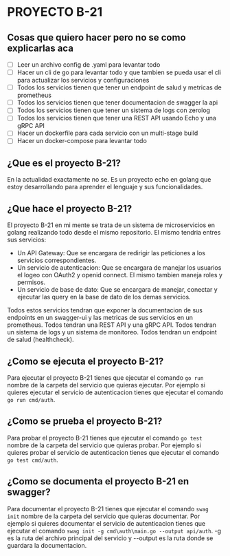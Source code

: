 # PROYECTO B-21

## Cosas que quiero hacer pero no se como explicarlas aca

- [ ] Leer un archivo config de .yaml para levantar todo
- [ ] Hacer un cli de go para levantar todo y que tambien se pueda usar el cli para actualizar los servicios y configuraciones
- [ ] Todos los servicios tienen que tener un endpoint de salud y metricas de prometheus
- [ ] Todos los servicios tienen que tener documentacion de swagger la api
- [ ] Todos los servicios tienen que tener un sistema de logs con zerolog
- [ ] Todos los servicios tienen que tener una REST API usando Echo y una gRPC API
- [ ] Hacer un dockerfile para cada servicio con un multi-stage build
- [ ] Hacer un docker-compose para levantar todo

## ¿Que es el proyecto B-21?

En la actualidad exactamente no se. Es un proyecto echo en golang que estoy desarrollando para aprender el lenguaje y sus funcionalidades.

## ¿Que hace el proyecto B-21?

El proyecto B-21 en mi mente se trata de un sistema de microservicios en golang realizando todo desde el mismo repositorio. El mismo tendria entres sus servicios:

- Un API Gateway: Que se encargara de redirigir las peticiones a los servicios correspondientes.
- Un servicio de autenticacion: Que se encargara de manejar los usuarios el logeo con OAuth2 y openid connect. El mismo tambien maneja roles y permisos.
- Un servicio de base de dato: Que se encargara de manejar, conectar y ejecutar las query en la base de dato de los demas servicios.

Todos estos servicios tendran que exponer la documentacion de sus endpoints en un swagger-ui y las metricas de sus servicios en un prometheus.
Todos tendran una REST API y una gRPC API.
Todos tendran un sistema de logs y un sistema de monitoreo.
Todos tendran un endpoint de salud (healthcheck).

## ¿Como se ejecuta el proyecto B-21?

Para ejecutar el proyecto B-21 tienes que ejecutar el comando `go run` nombre de la carpeta del servicio que quieras ejecutar. Por ejemplo si quieres ejecutar el servicio de autenticacion tienes que ejecutar el comando `go run cmd/auth`.

## ¿Como se prueba el proyecto B-21?

Para probar el proyecto B-21 tienes que ejecutar el comando `go test` nombre de la carpeta del servicio que quieras probar. Por ejemplo si quieres probar el servicio de autenticacion tienes que ejecutar el comando `go test cmd/auth`.

## ¿Como se documenta el proyecto B-21 en swagger?

Para documentar el proyecto B-21 tienes que ejecutar el comando `swag init` nombre de la carpeta del servicio que quieras documentar. Por ejemplo si quieres documentar el servicio de autenticacion tienes que ejecutar el comando `swag init -g cmd\auth\main.go --output api/auth`. -g es la ruta del archivo principal del servicio y --output es la ruta donde se guardara la documentacion.
